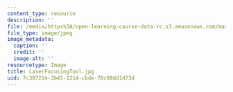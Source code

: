 ```yaml
---
content_type: resource
description: ''
file: /media/https%3A/open-learning-course-data-rc.s3.amazonaws.com/mas-962-special-topics-new-textiles-spring-2010/7c3072143b411214cbde78c08dd1d73d_LaserFocusingTool.jpg
file_type: image/jpeg
image_metadata:
  caption: ''
  credit: ''
  image-alt: ''
resourcetype: Image
title: LaserFocusingTool.jpg
uid: 7c307214-3b41-1214-cbde-78c08dd1d73d
---
```

